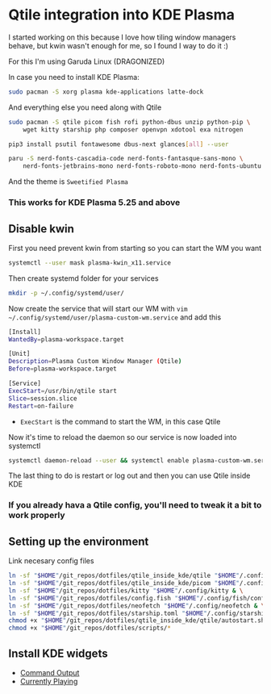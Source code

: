 # Qtile integration into KDE Plasma

I started working on this because I love how tiling window managers behave, but kwin wasn't enough for me, so I found I way to do it :)

For this I'm using Garuda Linux (DRAGONIZED)

In case you need to install KDE Plasma:

```bash
sudo pacman -S xorg plasma kde-applications latte-dock
```

And everything else you need along with Qtile

```bash
sudo pacman -S qtile picom fish rofi python-dbus unzip python-pip \
    wget kitty starship php composer openvpn xdotool exa nitrogen

pip3 install psutil fontawesome dbus-next glances[all] --user

paru -S nerd-fonts-cascadia-code nerd-fonts-fantasque-sans-mono \
    nerd-fonts-jetbrains-mono nerd-fonts-roboto-mono nerd-fonts-ubuntu pfetch
```

And the theme is `Sweetified Plasma`

### This works for KDE Plasma 5.25 and above


## Disable kwin

First you need prevent kwin from starting so you can start the WM you want

```sh
systemctl --user mask plasma-kwin_x11.service
```

Then create systemd folder for your services

```sh
mkdir -p ~/.config/systemd/user/
```

Now create the service that will start our WM with `vim ~/.config/systemd/user/plasma-custom-wm.service` and add this

```sh
[Install]
WantedBy=plasma-workspace.target

[Unit]
Description=Plasma Custom Window Manager (Qtile)
Before=plasma-workspace.target

[Service]
ExecStart=/usr/bin/qtile start
Slice=session.slice
Restart=on-failure
```

- `ExecStart` is the command to start the WM, in this case Qtile

Now it's time to reload the daemon so our service is now loaded into systemctl

```sh
systemctl daemon-reload --user && systemctl enable plasma-custom-wm.service --user
```

The last thing to do is restart or log out and then you can use Qtile inside KDE

### If you already hava a Qtile config, you'll need to tweak it a bit to work properly

## Setting up the environment

Link necesary config files

```bash
ln -sf "$HOME"/git_repos/dotfiles/qtile_inside_kde/qtile "$HOME"/.config/qtile & \
ln -sf "$HOME"/git_repos/dotfiles/qtile_inside_kde/picom "$HOME"/.config/picom & \
ln -sf "$HOME"/git_repos/dotfiles/kitty "$HOME"/.config/kitty & \
ln -sf "$HOME"/git_repos/dotfiles/config.fish "$HOME"/.config/fish/config.fish & \
ln -sf "$HOME"/git_repos/dotfiles/neofetch "$HOME"/.config/neofetch & \
ln -sf "$HOME"/git_repos/dotfiles/starship.toml "$HOME"/.config/starship.toml & \
chmod +x "$HOME"/git_repos/dotfiles/qtile_inside_kde/qtile/autostart.sh & \
chmod +x "$HOME"/git_repos/dotfiles/scripts/*
```

## Install KDE widgets

- [Command Output](https://www.pling.com/p/1166510)
- [Currently Playing](https://www.pling.com/p/1821551)
